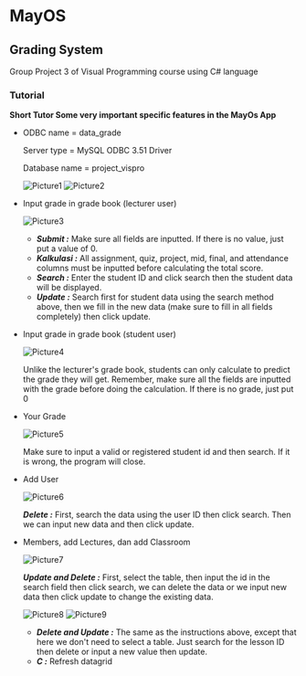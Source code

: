 # MayOS

## Grading System

Group Project 3 of Visual Programming course using C# language

### Tutorial

**Short Tutor Some very important specific features in the MayOs App**

- ODBC name = data_grade

  Server type = MySQL ODBC 3.51 Driver

  Database name = project_vispro

  ![Picture1](Picture/Picture1.png)
  ![Picture2](Picture/Picture2.png)

- Input grade in grade book (lecturer user)

  ![Picture3](Picture/Picture3.png)

  - **_Submit :_** Make sure all fields are inputted. If there is no value, just put a value of 0.
  - **_Kalkulasi :_** All assignment, quiz, project, mid, final, and attendance columns must be inputted before calculating the total score.
  - **_Search :_** Enter the student ID and click search then the student data will be displayed.
  - **_Update :_** Search first for student data using the search method above, then we fill in the new data (make sure to fill in all fields completely) then click update.

- Input grade in grade book (student user)

  ![Picture4](Picture/Picture4.png)

  Unlike the lecturer's grade book, students can only calculate to predict the grade they will get. Remember, make sure all the fields are inputted with the grade before doing the calculation. If there is no grade, just put 0

- Your Grade

  ![Picture5](Picture/Picture5.png)

  Make sure to input a valid or registered student id and then search. If it is wrong, the program will close.

- Add User

  ![Picture6](Picture/Picture6.png)

  **_Delete :_** First, search the data using the user ID then click search. Then we can input new data and then click update.

- Members, add Lectures, dan add Classroom

  ![Picture7](Picture/Picture7.png)

  **_Update and Delete :_** First, select the table, then input the id in the search field then click search, we can delete the data or we input new data then click update to change the existing data.

  ![Picture8](Picture/Picture8.png)
  ![Picture9](Picture/Picture9.png)

  - **_Delete and Update :_** The same as the instructions above, except that here we don't need to select a table. Just search for the lesson ID then delete or input a new value then update.
  - **_C :_** Refresh datagrid
